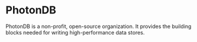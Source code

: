 # PhotonDB

PhotonDB is a non-profit, open-source organization. It provides the building blocks needed for writing high-performance data stores.
